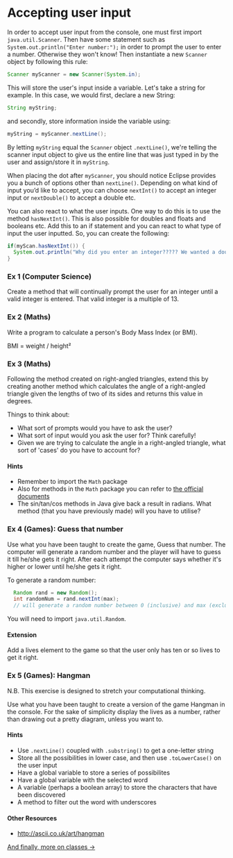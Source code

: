 Accepting user input
===

In order to accept user input from the console, one must first import `java.util.Scanner`. Then have some statement such as `System.out.println("Enter number:");` in order to prompt the user to enter a number. Otherwise they won't know! Then instantiate a new `Scanner` object by following this rule:

```java
Scanner myScanner = new Scanner(System.in);
```

This will store the user's input inside a variable. Let's take a string for example. In this case, we would first, declare a new String:

```java
String myString;
```

and secondly, store information inside the variable using:

```java
myString = myScanner.nextLine();
```

By letting `myString` equal the `Scanner` object `.nextLine()`, we're telling the scanner input object to give us the entire line that was just typed in by the user and assign/store it in `myString`.

When placing the dot after `myScanner`, you should notice Eclipse provides you a bunch of options other than `nextLine()`. Depending on what kind of input you’d like to accept, you can choose `nextInt()` to accept an integer input or `nextDouble()` to accept a double etc.

You can also react to what the user inputs. One way to do this is to use the method `hasNextInt()`. This is also possible for doubles and floats and booleans etc. Add this to an if statement and you can react to what type of input the user inputted. So, you can create the following:

```java
if(myScan.hasNextInt()) {
  System.out.println("Why did you enter an integer????? We wanted a double");
}
```

### Ex 1 (Computer Science)
Create a method that will continually prompt the user for an integer until a valid integer is entered. That valid integer is a multiple of 13.

### Ex 2 (Maths)
Write a program to calculate a person's Body Mass Index (or BMI).

BMI = weight / height&#178;

### Ex 3 (Maths)
Following the method created on right-angled triangles, extend this by creating another method which calculates the angle of a right-angled triangle given the lengths of two of its sides and returns this value in degrees.

Things to think about:
-	What sort of prompts would you have to ask the user?
-	What sort of input would you ask the user for? Think carefully!
-	Given we are trying to calculate the angle in a right-angled triangle, what sort of 'cases' do you have to account for?

#### Hints
- Remember to import the `Math` package
- Also for methods in the `Math` package you can refer to [the official documents](http://docs.oracle.com/javase/7/docs/api/java/lang/Math.html)
- The sin/tan/cos methods in Java give back a result in radians. What method (that you have previously made) will you have to utilise?

### Ex 4 (Games): Guess that number
Use what you have been taught to create the game, Guess that number. The computer will generate a random number and the player will have to guess it till he/she gets it right. After each attempt the computer says whether it's higher or lower until he/she gets it right.

To generate a random number:

```java
  Random rand = new Random();
  int randomNum = rand.nextInt(max);
  // will generate a random number between 0 (inclusive) and max (exclusive)
```

You will need to import `java.util.Random`.

#### Extension
Add a lives element to the game so that the user only has ten or so lives to get it right.

### Ex 5 (Games): Hangman
N.B. This exercise is designed to stretch your computational thinking.

Use what you have been taught to create a version of the game Hangman in the console. For the sake of simplicity display the lives as a number, rather than drawing out a pretty diagram, unless you want to.

#### Hints
- Use `.nextLine()` coupled with `.substring()` to get a one-letter string
- Store all the possibilities in lower case, and then use `.toLowerCase()` on the user input
- Have a global variable to store a series of possibilites
- Have a global variable with the selected word
- A variable (perhaps a boolean array) to store the characters that have been discovered
- A method to filter out the word with underscores

#### Other Resources
- http://ascii.co.uk/art/hangman

[And finally, more on classes &rarr;](./Part-VI:-Classes.html)
